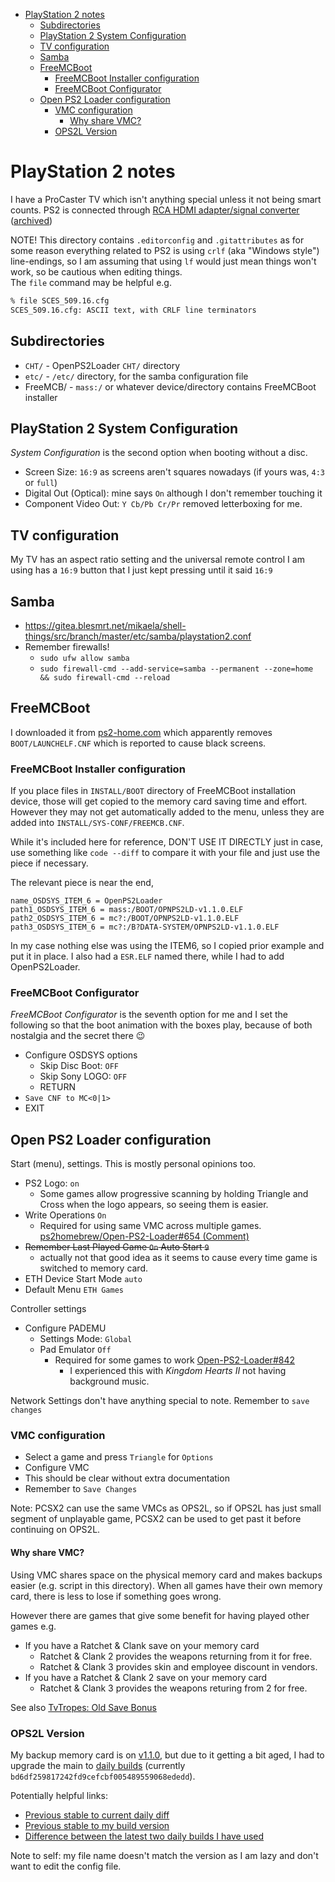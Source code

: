 <!-- @format -->

<!-- START doctoc generated TOC please keep comment here to allow auto update -->
<!-- DON'T EDIT THIS SECTION, INSTEAD RE-RUN doctoc TO UPDATE -->

- [PlayStation 2 notes](#playstation-2-notes)
  - [Subdirectories](#subdirectories)
  - [PlayStation 2 System Configuration](#playstation-2-system-configuration)
  - [TV configuration](#tv-configuration)
  - [Samba](#samba)
  - [FreeMCBoot](#freemcboot)
    - [FreeMCBoot Installer configuration](#freemcboot-installer-configuration)
    - [FreeMCBoot Configurator](#freemcboot-configurator)
  - [Open PS2 Loader configuration](#open-ps2-loader-configuration)
    - [VMC configuration](#vmc-configuration)
      - [Why share VMC?](#why-share-vmc)
    - [OPS2L Version](#ops2l-version)

<!-- END doctoc generated TOC please keep comment here to allow auto update -->

# PlayStation 2 notes

I have a ProCaster TV which isn't anything special unless it not being smart
counts. PS2 is connected through
[RCA HDMI adapter/signal converter](https://infshop.fi/hdmi/92919-rca-hdmi-sovitin-signaalimuunnin-7314280105281.html)
([archived](https://archive.is/J9AeJ))

NOTE! This directory contains `.editorconfig` and `.gitattributes` as for some
reason everything related to PS2 is using `crlf` (aka "Windows style")
line-endings, so I am assuming that using `lf` would just mean things won't
work, so be cautious when editing things.  
The `file` command may be helpful e.g.

```bash
% file SCES_509.16.cfg
SCES_509.16.cfg: ASCII text, with CRLF line terminators
```

## Subdirectories

- `CHT/` - OpenPS2Loader `CHT/` directory
- `etc/` - `/etc/` directory, for the samba configuration file
- FreeMCB/ - `mass:/` or whatever device/directory contains FreeMCBoot
  installer

## PlayStation 2 System Configuration

_System Configuration_ is the second option when booting without a disc.

- Screen Size: `16:9` as screens aren't squares nowadays (if yours was, `4:3`
  or `full`)
- Digital Out (Optical): mine says `On` although I don't remember touching it
- Component Video Out: `Y Cb/Pb Cr/Pr` removed letterboxing for me.

## TV configuration

My TV has an aspect ratio setting and the universal remote control I am using
has a `16:9` button that I just kept pressing until it said `16:9`

## Samba

- https://gitea.blesmrt.net/mikaela/shell-things/src/branch/master/etc/samba/playstation2.conf
- Remember firewalls!
  - `sudo ufw allow samba`
  - `sudo firewall-cmd --add-service=samba --permanent --zone=home && sudo firewall-cmd --reload`

## FreeMCBoot

I downloaded it from
[ps2-home.com](https://www.ps2-home.com/forum/viewtopic.php?f=11&t=1890) which
apparently removes `BOOT/LAUNCHELF.CNF` which is reported to cause black
screens.

### FreeMCBoot Installer configuration

If you place files in `INSTALL/BOOT` directory of FreeMCBoot installation
device, those will get copied to the memory card saving time and effort.  
However they may not get automatically added to the menu, unless they are
added into `INSTALL/SYS-CONF/FREEMCB.CNF`.

While it's included here for reference, DON'T USE IT DIRECTLY just in case,
use something like `code --diff` to compare it with your file and just use the
piece if necessary.

The relevant piece is near the end,

```
name_OSDSYS_ITEM_6 = OpenPS2Loader
path1_OSDSYS_ITEM_6 = mass:/BOOT/OPNPS2LD-v1.1.0.ELF
path2_OSDSYS_ITEM_6 = mc?:/BOOT/OPNPS2LD-v1.1.0.ELF
path3_OSDSYS_ITEM_6 = mc?:/B?DATA-SYSTEM/OPNPS2LD-v1.1.0.ELF
```

In my case nothing else was using the ITEM6, so I copied prior example and put
it in place. I also had a `ESR.ELF` named there, while I had to add
OpenPS2Loader.

### FreeMCBoot Configurator

_FreeMCBoot Configurator_ is the seventh option for me and I set the following
so that the boot animation with the boxes play, because of both nostalgia and
the secret there :wink:

- Configure OSDSYS options
  - Skip Disc Boot: `OFF`
  - Skip Sony LOGO: `OFF`
  - RETURN
- `Save CNF to MC<0|1>`
- EXIT

## Open PS2 Loader configuration

Start (menu), settings. This is mostly personal opinions too.

- PS2 Logo: `on`
  - Some games allow progressive scanning by holding Triangle and Cross when
    the logo appears, so seeing them is easier.
- Write Operations `On`
  - Required for using same VMC across multiple games.
    [ps2homebrew/Open-PS2-Loader#654 (Comment)](https://github.com/ps2homebrew/Open-PS2-Loader/issues/654#issuecomment-1140989005)
- <s>Remember Last Played Game `On` Auto Start `9`</s>
  - actually not that good idea as it seems to cause every time game is
    switched to memory card.
- ETH Device Start Mode `auto`
- Default Menu `ETH Games`

Controller settings

- Configure PADEMU
  - Settings Mode: `Global`
  - Pad Emulator `Off`
    - Required for some games to work
      [Open-PS2-Loader#842](https://github.com/ps2homebrew/Open-PS2-Loader/issues/842)
      - I experienced this with _Kingdom Hearts II_ not having background
        music.

Network Settings don't have anything special to note. Remember to
`save changes`

### VMC configuration

- Select a game and press `Triangle` for `Options`
- Configure VMC
- This should be clear without extra documentation
- Remember to `Save Changes`

Note: PCSX2 can use the same VMCs as OPS2L, so if OPS2L has just small segment
of unplayable game, PCSX2 can be used to get past it before continuing on
OPS2L.

#### Why share VMC?

Using VMC shares space on the physical memory card and makes backups easier
(e.g. script in this directory). When all games have their own memory card,
there is less to lose if something goes wrong.

However there are games that give some benefit for having played other games
e.g.

- If you have a Ratchet & Clank save on your memory card
  - Ratchet & Clank 2 provides the weapons returning from it for free.
  - Ratchet & Clank 3 provides skin and employee discount in vendors.
- If you have a Ratchet & Clank 2 save on your memory card
  - Ratchet & Clank 3 provides the weapons returing from 2 for free.

See also
[TvTropes: Old Save Bonus](https://tvtropes.org/pmwiki/pmwiki.php/Main/OldSaveBonus)

### OPS2L Version

My backup memory card is on
[v1.1.0](https://github.com/ps2homebrew/Open-PS2-Loader/releases/tag/v1.1.0),
but due to it getting a bit aged, I had to upgrade the main to
[daily builds](https://github.com/ps2homebrew/Open-PS2-Loader/releases/tag/latest)
(currently `bd6df259817242fd9cefcbf005489559068ededd`).

Potentially helpful links:

- [Previous stable to current daily diff](https://github.com/ps2homebrew/Open-PS2-Loader/compare/v1.1.0...latest)
- [Previous stable to my build version](https://github.com/ps2homebrew/Open-PS2-Loader/compare/v1.1.0...bd6df25)
- [Difference between the latest two daily builds I have used](https://github.com/ps2homebrew/Open-PS2-Loader/compare/d26da79...bd6df25)

Note to self: my file name doesn't match the version as I am lazy and don't
want to edit the config file.
